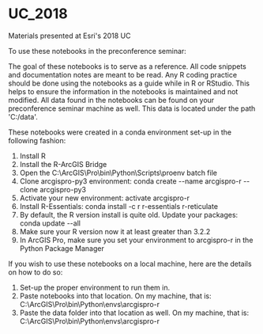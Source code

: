 # UC_2018
Materials presented at Esri's 2018 UC


To use these notebooks in the preconference seminar: 

The goal of these notebooks is to serve as a reference. All code snippets and documentation notes are meant to be read. Any R coding 
practice should be done using the notebooks as a guide while in R or RStudio. This helps to ensure the information in the notebooks
is maintained and not modified. All data found in the notebooks can be found on your preconference seminar machine as well. This data
is located under the path 'C:/data'. 



These notebooks were created in a conda environment set-up in the following fashion:

1)	Install R
2)	Install the R-ArcGIS Bridge
3)	Open the C:\ArcGIS\Pro\bin\Python\Scripts\proenv batch file
4)	Clone arcgispro-py3 environment: conda create --name arcgispro-r --clone arcgispro-py3
5)	Activate your new environment: activate arcgispro-r
6)	Install R-Essentials: conda install -c r r-essentials r-reticulate
7)	By default, the R version install is quite old. Update your packages: conda update --all
8)	Make sure your R version now it at least greater than 3.2.2
9) 	In ArcGIS Pro, make sure you set your environment to arcgispro-r in the Python Package Manager


If you wish to use these notebooks on a local machine, here are the details on how to do so:

1) Set-up the proper environment to run them in. 
2) Paste notebooks into that location. On my machine, that is: C:\ArcGIS\Pro\bin\Python\envs\arcgispro-r
3) Paste the data folder into that location as well. On my machine, that is: C:\ArcGIS\Pro\bin\Python\envs\arcgispro-r